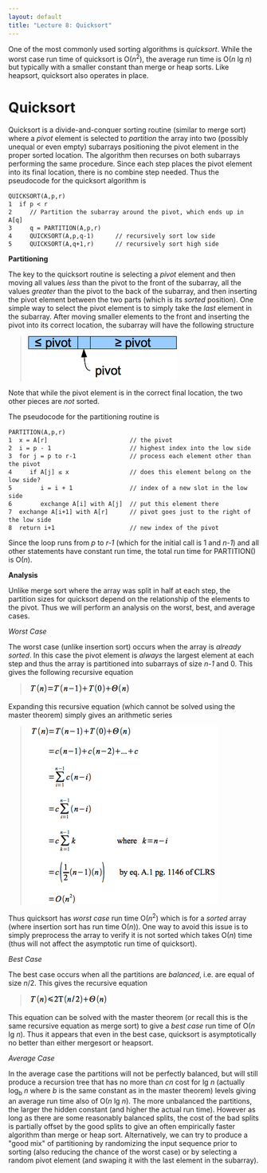 ```yaml
---
layout: default
title: "Lecture 8: Quicksort"
---
```


One of the most commonly used sorting algorithms is *quicksort*. While the worst case run time of quicksort is O(*n*<sup>2</sup>), the average run time is O(*n* lg *n*) but typically with a smaller constant than merge or heap sorts. Like heapsort, quicksort also operates in place.

Quicksort
=========

Quicksort is a divide-and-conquer sorting routine (similar to merge sort) where a *pivot* element is selected to *partition* the array into two (possibly unequal or even empty) subarrays positioning the pivot element in the proper sorted location. The algorithm then recurses on both subarrays performing the same procedure. Since each step places the pivot element into its final location, there is no combine step needed. Thus the pseudocode for the quicksort algorithm is

    QUICKSORT(A,p,r)
    1  if p < r
    2     // Partition the subarray around the pivot, which ends up in A[q]
    3     q = PARTITION(A,p,r)
    4     QUICKSORT(A,p,q-1)      // recursively sort low side
    5     QUICKSORT(A,q+1,r)      // recursively sort high side

**Partitioning**

The key to the quicksort routine is selecting a *pivot* element and then moving all values *less* than the pivot to the front of the subarray, all the values *greater* than the pivot to the back of the subarray, and then inserting the pivot element between the two parts (which is its *sorted* position). One simple way to select the pivot element is to simply take the *last* element in the subarray. After moving smaller elements to the front and inserting the pivot into its correct location, the subarray will have the following structure

> ![image](images/lecture08/quickarray.png)

Note that while the pivot element is in the correct final location, the two other pieces are *not* sorted.

The pseudocode for the partitioning routine is

    PARTITION(A,p,r)
    1  x = A[r]                       // the pivot
    2  i = p - 1                      // highest index into the low side
    3  for j = p to r-1               // process each element other than the pivot
    4     if A[j] ≤ x                 // does this element belong on the low side?
    5        i = i + 1                // index of a new slot in the low side
    6        exchange A[i] with A[j]  // put this element there
    7  exchange A[i+1] with A[r]      // pivot goes just to the right of the low side
    8  return i+1                     // new index of the pivot

Since the loop runs from *p* to *r-1* (which for the initial call is 1 and *n-1*) and all other statements have constant run time, the total run time for PARTITION() is O(*n*).

**Analysis**

Unlike merge sort where the array was split in half at each step, the partition sizes for quicksort depend on the relationship of the elements to the pivot. Thus we will perform an analysis on the worst, best, and average cases.

*Worst Case*

The worst case (unlike insertion sort) occurs when the array is *already sorted*. In this case the pivot element is *always* the largest element at each step and thus the array is partitioned into subarrays of size *n-1* and 0. This gives the following recursive equation

> ![image](images/lecture08/worsteqn.png)

Expanding this recursive equation (which cannot be solved using the master theorem) simply gives an arithmetic series

> ![image](images/lecture08/worsteqn2.png)

Thus quicksort has *worst case* run time O(*n*<sup>2</sup>) which is for a *sorted* array (where insertion sort has run time O(*n*)). One way to avoid this issue is to simply preprocess the array to verify it is not sorted which takes O(*n*) time (thus will not affect the asymptotic run time of quicksort).

*Best Case*

The best case occurs when all the partitions are *balanced*, i.e. are equal of size *n*/2. This gives the recursive equation

> ![image](images/lecture08/besteqn.png)

This equation can be solved with the master theorem (or recall this is the same recursive equation as merge sort) to give a *best case* run time of O(*n* lg *n*). Thus it appears that even in the best case, quicksort is asymptotically no better than either mergesort or heapsort.

*Average Case*

In the average case the partitions will not be perfectly balanced, but will still produce a recursion tree that has no more than *cn* cost for lg *n* (actually log<sub>b</sub> *n* where *b* is the same constant as in the master theorem) levels giving an average run time also of O(*n* lg *n*). The more unbalanced the partitions, the larger the hidden constant (and higher the actual run time). However as long as there are some reasonably balanced splits, the cost of the bad splits is partially offset by the good splits to give an often empirically faster algorithm than merge or heap sort. Alternatively, we can try to produce a "good mix" of partitioning by randomizing the input sequence prior to sorting (also reducing the chance of the worst case) or by selecting a random pivot element (and swaping it with the last element in the subarray).

